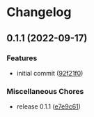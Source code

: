# Changelog

## 0.1.1 (2022-09-17)


### Features

* initial commit ([92f21f0](https://github.com/sousandrei/iis2mdc/commit/92f21f0969cc8f75966e570a392316faff081e0d))


### Miscellaneous Chores

* release 0.1.1 ([e7e9c61](https://github.com/sousandrei/iis2mdc/commit/e7e9c615de45f39a3dc6288a6617ace61e01364a))
